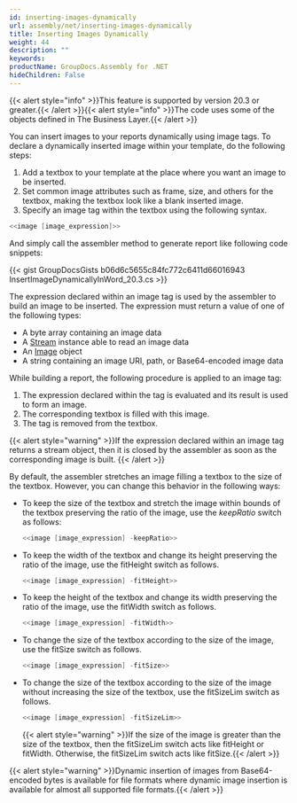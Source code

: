 ```yaml
---
id: inserting-images-dynamically
url: assembly/net/inserting-images-dynamically
title: Inserting Images Dynamically
weight: 44
description: ""
keywords: 
productName: GroupDocs.Assembly for .NET
hideChildren: False
---
```

{{< alert style="info" >}}This feature is supported by version 20.3 or greater.{{< /alert >}}{{< alert style="info" >}}The code uses some of the objects defined in The Business Layer.{{< /alert >}}

You can insert images to your reports dynamically using image tags. To declare a dynamically inserted image within your template, do the following steps:

1.  Add a textbox to your template at the place where you want an image to be inserted.
2.  Set common image attributes such as frame, size, and others for the textbox, making the textbox look like a blank inserted image.
3.  Specify an image tag within the textbox using the following syntax.

```csharp
<<image [image_expression]>>
```

And simply call the assembler method to generate report like following code snippets:

{{< gist GroupDocsGists b06d6c5655c84fc772c6411d66016943 InsertImageDynamicallyInWord_20.3.cs >}}



  

The expression declared within an image tag is used by the assembler to build an image to be inserted. The expression must return a value of one of the following types:

*   A byte array containing an image data
*   A [Stream](http://msdn.microsoft.com/en-us/library/system.io.stream(v=vs.110).aspx) instance able to read an image data
*   An [Image](http://msdn.microsoft.com/en-us/library/system.drawing.image(v=vs.110).aspx) object
*   A string containing an image URI, path, or Base64-encoded image data

While building a report, the following procedure is applied to an image tag:

1.  The expression declared within the tag is evaluated and its result is used to form an image.
2.  The corresponding textbox is filled with this image.
3.  The tag is removed from the textbox.

{{< alert style="warning" >}}If the expression declared within an image tag returns a stream object, then it is closed by the assembler as soon as the corresponding image is built. {{< /alert >}}

By default, the assembler stretches an image filling a textbox to the size of the textbox. However, you can change this behavior in the following ways:

*   To keep the size of the textbox and stretch the image within bounds of the textbox preserving the ratio of the image, use the *keepRatio* switch as follows:
    
    ```csharp
    <<image [image_expression] -keepRatio>>
    ```
    
*   To keep the width of the textbox and change its height preserving the ratio of the image, use the fitHeight switch as follows.
    
    ```csharp
    <<image [image_expression] -fitHeight>>
    ```
    
*   To keep the height of the textbox and change its width preserving the ratio of the image, use the fitWidth switch as follows.
    
    ```csharp
    <<image [image_expression] -fitWidth>>
    ```
    
*   To change the size of the textbox according to the size of the image, use the fitSize switch as follows.
    
    ```csharp
    <<image [image_expression] -fitSize>>
    ```
    
*   To change the size of the textbox according to the size of the image without increasing the size of the textbox, use the fitSizeLim switch as follows.
    
    ```csharp
    <<image [image_expression] -fitSizeLim>>
    ```
    
    {{< alert style="warning" >}}If the size of the image is greater than the size of the textbox, then the fitSizeLim switch acts like fitHeight or fitWidth. Otherwise, the fitSizeLim switch acts like fitSize.{{< /alert >}}
    

{{< alert style="warning" >}}Dynamic insertion of images from Base64-encoded bytes is available for file formats where dynamic image insertion is available for almost all supported file formats.{{< /alert >}}

